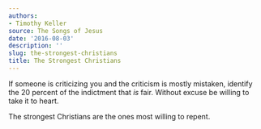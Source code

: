 ```yaml
---
authors:
- Timothy Keller
source: The Songs of Jesus
date: '2016-08-03'
description: ''
slug: the-strongest-christians
title: The Strongest Christians
---
```

If someone is criticizing you and the criticism is mostly mistaken, identify the 20 percent of the indictment that *is* fair. Without excuse be willing to take it to heart.

The strongest Christians are the ones most willing to repent.



